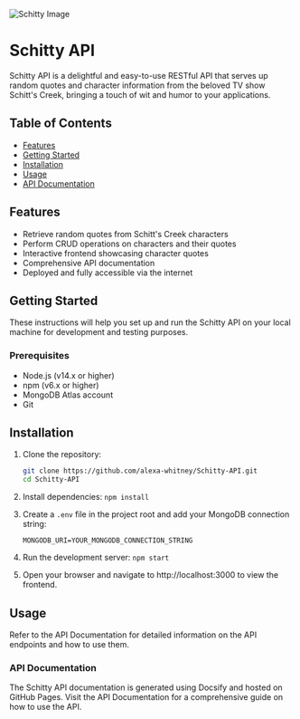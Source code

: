 ![Schitty Image](/public/images/schitty.jpg)
# Schitty API

Schitty API is a delightful and easy-to-use RESTful API that serves up random quotes and character information from the beloved TV show Schitt's Creek, bringing a touch of wit and humor to your applications.

## Table of Contents

- [Features](#features)
- [Getting Started](#getting-started)
- [Installation](#installation)
- [Usage](#usage)
- [API Documentation](#api-documentation)

## Features

- Retrieve random quotes from Schitt's Creek characters
- Perform CRUD operations on characters and their quotes
- Interactive frontend showcasing character quotes
- Comprehensive API documentation
- Deployed and fully accessible via the internet

## Getting Started

These instructions will help you set up and run the Schitty API on your local machine for development and testing purposes.

### Prerequisites

- Node.js (v14.x or higher)
- npm (v6.x or higher)
- MongoDB Atlas account
- Git

## Installation

1. Clone the repository:
   ```bash
   git clone https://github.com/alexa-whitney/Schitty-API.git
   cd Schitty-API
   ```

2. Install dependencies:
    ``` npm install ```

3. Create a `.env` file in the project root and add your MongoDB connection string: 

    ```MONGODB_URI=YOUR_MONGODB_CONNECTION_STRING```

4. Run the development server:
    ```npm start```

5. Open your browser and navigate to http://localhost:3000 to view the frontend.

## Usage

Refer to the API Documentation for detailed information on the API endpoints and how to use them.

### API Documentation

The Schitty API documentation is generated using Docsify and hosted on GitHub Pages. Visit the API Documentation for a comprehensive guide on how to use the API.